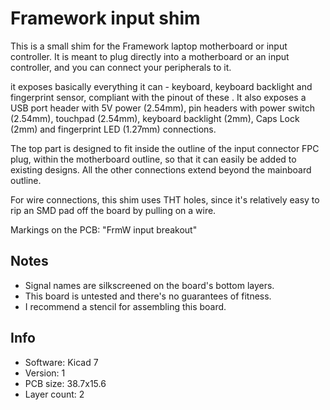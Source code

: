 # Framework input shim
This is a small shim for the Framework laptop motherboard or input controller.
It is meant to plug directly into a motherboard or an input controller, 
and you can connect your peripherals to it.

it exposes basically everything it can - keyboard, keyboard backlight and fingerprint
sensor, compliant with the pinout of these .
It also exposes a USB port header with 5V power (2.54mm),
pin headers with power switch (2.54mm), touchpad (2.54mm),
keyboard backlight (2mm), Caps Lock (2mm) and fingerprint LED (1.27mm) connections.

The top part is designed to fit inside the outline of the input connector FPC plug,
within the motherboard outline, so that it can easily be added to existing designs.
All the other connections extend beyond the mainboard outline.

For wire connections, this shim uses THT holes, since it's relatively easy to rip
an SMD pad off the board by pulling on a wire.

Markings on the PCB: "FrmW input breakout"

## Notes

- Signal names are silkscreened on the board's bottom layers.
- This board is untested and there's no guarantees of fitness.
- I recommend a stencil for assembling this board.

## Info

- Software: Kicad 7
- Version: 1
- PCB size: 38.7x15.6
- Layer count: 2
